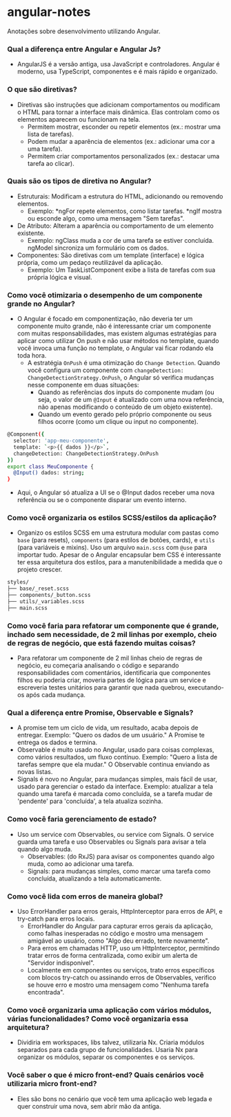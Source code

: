 # angular-notes

Anotações sobre desenvolvimento utilizando Angular.

### Qual a diferença entre Angular e Angular Js?

- AngularJS é a versão antiga, usa JavaScript e controladores. Angular é moderno, usa TypeScript, componentes e é mais rápido e organizado.

### O que são diretivas?

- Diretivas são instruções que adicionam comportamentos ou modificam o HTML para tornar a interface mais dinâmica. Elas controlam como os elementos aparecem ou funcionam na tela.
   - Permitem mostrar, esconder ou repetir elementos (ex.: mostrar uma lista de tarefas).
   - Podem mudar a aparência de elementos (ex.: adicionar uma cor a uma tarefa).
   - Permitem criar comportamentos personalizados (ex.: destacar uma tarefa ao clicar).

### Quais são os tipos de diretiva no Angular?

- Estruturais: Modificam a estrutura do HTML, adicionando ou removendo elementos.
   - Exemplo: *ngFor repete elementos, como listar tarefas. *ngIf mostra ou esconde algo, como uma mensagem "Sem tarefas".
- De Atributo: Alteram a aparência ou comportamento de um elemento existente.
   - Exemplo: ngClass muda a cor de uma tarefa se estiver concluída. ngModel sincroniza um formulário com os dados.
- Componentes: São diretivas com um template (interface) e lógica própria, como um pedaço reutilizável da aplicação.
   - Exemplo: Um TaskListComponent exibe a lista de tarefas com sua própria lógica e visual.

### Como você otimizaria o desempenho de um componente grande no Angular?

- O Angular é focado em componentização, não deveria ter um componente muito grande, não é interessante criar um componente com muitas responsabilidades, mas existem algumas estratégias para aplicar como utilizar On push e não usar métodos no template, quando você invoca uma função no template, o Angular vai ficar rodando ela toda hora.
   - A estratégia ```OnPush``` é uma otimização do ```Change Detection```. Quando você configura um componente com ```changeDetection: ChangeDetectionStrategy.OnPush```, o Angular só verifica mudanças nesse componente em duas        situações:
      - Quando as referências dos inputs do componente mudam (ou seja, o valor de um ```@Input``` é atualizado com uma nova referência, não apenas modificando o conteúdo de um objeto existente).
      - Quando um evento gerado pelo próprio componente ou seus filhos ocorre (como um clique ou input no componente).

``` bash
@Component({
  selector: 'app-meu-componente',
  template: `<p>{{ dados }}</p>`,
  changeDetection: ChangeDetectionStrategy.OnPush
})
export class MeuComponente {
  @Input() dados: string;
}
```
- Aqui, o Angular só atualiza a UI se o @Input dados receber uma nova referência ou se o componente disparar um evento interno.

### Como você organizaria os estilos SCSS/estilos da aplicação?

- Organizo os estilos SCSS em uma estrutura modular com pastas como ```base``` (para resets), ```components``` (para estilos de botões, cards), e ```utils``` (para variáveis e mixins). Uso um arquivo ```main.scss``` com ```@use``` para importar tudo. Apesar de o Angular encapsular bem CSS é interessante ter essa arquitetura dos estilos, para a manutenibilidade a medida que o projeto crescer.

``` bash
styles/
├── base/_reset.scss
├── components/_button.scss
├── utils/_variables.scss
├── main.scss
```

### Como você faria para refatorar um componente que é grande, inchado sem necessidade, de 2 mil linhas por exemplo, cheio de regras de negócio, que está fazendo muitas coisas?

- Para refatorar um componente de 2 mil linhas cheio de regras de negócio, eu começaria analisando o código e separando responsabilidades com comentários, identificaria que componentes filhos eu poderia criar, moveria partes de lógica para um service e escreveria testes unitários para garantir que nada quebrou, executando-os após cada mudança.

### Qual a diferença entre Promise, Observable e Signals?

- A promise tem um ciclo de vida, um resultado, acaba depois de entregar. Exemplo: "Quero os dados de um usuário." A Promise te entrega os dados e termina.
- Observable é muito usado no Angular, usado para coisas complexas, como vários resultados, um fluxo contínuo. Exemplo: "Quero a lista de tarefas sempre que ela mudar." O Observable continua enviando as novas listas.
- Signals é novo no Angular, para mudanças simples, mais fácil de usar, usado para gerenciar o estado da interface. Exemplo: atualizar a tela quando uma tarefa é marcada como concluída, se a tarefa mudar de 'pendente' para 'concluída', a tela atualiza sozinha.

### Como você faria gerenciamento de estado?

- Uso um service com Observables, ou service com Signals. O service guarda uma tarefa e uso Observables ou Signals para avisar a tela quando algo muda.
   - Observables: (do RxJS) para avisar os componentes quando algo muda, como ao adicionar uma tarefa.
   - Signals: para mudanças simples, como marcar uma tarefa como concluída, atualizando a tela automaticamente.
 
### Como você lida com erros de maneira global?

- Uso ErrorHandler para erros gerais, HttpInterceptor para erros de API, e try-catch para erros locais.
  - ErrorHandler do Angular para capturar erros gerais da aplicação, como falhas inesperadas no código e mostro uma mensagem amigável ao usuário, como "Algo deu errado, tente novamente".
  - Para erros em chamadas HTTP, uso um HttpInterceptor, permitindo tratar erros de forma centralizada, como exibir um alerta de "Servidor indisponível".
  - Localmente em componentes ou serviços, trato erros específicos com blocos try-catch ou assinando erros de Observables, verifico se houve erro e mostro uma mensagem como "Nenhuma tarefa encontrada".

### Como você organizaria uma aplicação com vários módulos, várias funcionalidades? Como você organizaria essa arquitetura?

- Dividiria em workspaces, libs talvez, utilizaria Nx. Criaria módulos separados para cada grupo de funcionalidades. Usaria Nx para organizar os módulos, separar os componentes e os serviços.

### Você saber o que é micro front-end? Quais cenários você utilizaria micro front-end?

- Eles são bons no cenário que você tem uma aplicação web legada e quer construir uma nova, sem abrir mão da antiga.
